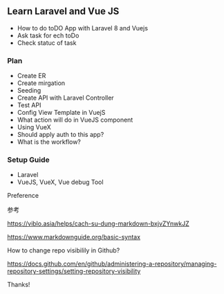 ## Learn Laravel and Vue JS
* How to do toDO App with Laravel 8 and Vuejs
* Ask task for ech toDo
* Check statuc of task

### Plan
* Create ER
* Create mirgation
* Seeding
* Create API with Laravel Controller
* Test API
* Config View Template in VuejS
* What action will do in VueJS component
* Using VueX
* Should apply auth to this app?
* What is the workflow?


### Setup Guide
* Laravel
* VueJS, VueX, Vue debug Tool

Preference

参考

https://viblo.asia/helps/cach-su-dung-markdown-bxjvZYnwkJZ

https://www.markdownguide.org/basic-syntax



How to change repo visibilily in Github?

https://docs.github.com/en/github/administering-a-repository/managing-repository-settings/setting-repository-visibility

Thanks!
 
